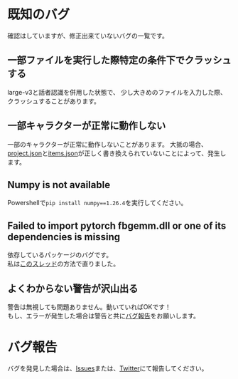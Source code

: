 # 既知のバグ
確認はしていますが、修正出来ていないバグの一覧です。

## 一部ファイルを実行した際特定の条件下でクラッシュする
large-v3と話者認識を併用した状態で、
少し大きめのファイルを入力した際、クラッシュすることがあります。

## 一部キャラクターが正常に動作しない
一部のキャラクターが正常に動作しないことがあります。
大抵の場合、[project.json](https://github.com/akazdayo/AutoYukkuri/tree/main#projectjson%E3%81%AE%E6%9B%B8%E3%81%8D%E6%8F%9B%E3%81%88%E6%96%B9)と[items.json](https://github.com/akazdayo/AutoYukkuri/tree/main#itemsjson%E3%81%AE%E6%9B%B8%E3%81%8D%E6%8F%9B%E3%81%88%E6%96%B9)が正しく書き換えられていないことによって、発生します。

## Numpy is not available
Powershellで`pip install numpy==1.26.4`を実行してください。

## Failed to import pytorch fbgemm.dll or one of its dependencies is missing
依存しているパッケージのバグです。  
私は[このスレッド](https://discuss.pytorch.org/t/failed-to-import-pytorch-fbgemm-dll-or-one-of-its-dependencies-is-missing/201969/21)の方法で直りました。

## よくわからない警告が沢山出る
警告は無視しても問題ありません。動いていればOKです！  
もし、エラーが発生した場合は警告と共に[バグ報告](#バグ報告)をお願いします。


# バグ報告
バグを発見した場合は、[Issues](https://github.com/akazdayo/AutoYukkuri/issues)または、[Twitter](https://twitter.com/akazdayo)にて報告してください。
